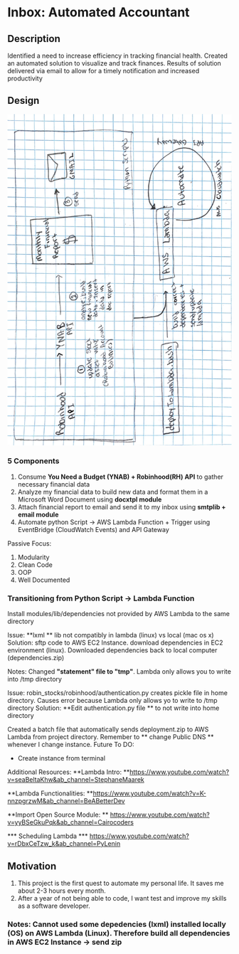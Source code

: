 # Inbox: Automated Accountant

## Description
Identified a need to increase efficiency in tracking financial health. Created an automated solution to visualize and track finances. Results of solution delivered via email to allow for a timely notification and increased productivity


## Design
![Alt text](img/process.JPG)


### 5 Components
1) Consume **You Need a Budget (YNAB) + Robinhood(RH) API** to gather necessary financial data
2) Analyze my financial data to build new data and format them in a Microsoft Word Document using **docxtpl module**
3) Attach financial report to email and send it to my inbox using **smtplib + email module**
4) Automate python Script -> AWS Lambda Function + Trigger using EventBridge (CloudWatch Events) and API Gateway



Passive Focus:
1) Modularity
2) Clean Code
3) OOP
5) Well Documented



### Transitioning from Python Script -> Lambda Function
Install modules/lib/dependencies not provided by AWS Lambda to the same directory 

Issue:  **lxml **  lib not compatibly in lambda (linux) vs local (mac os x)
Solution: sftp code to AWS EC2 Instance. download dependencies in EC2 environment (linux). Downloaded dependencies back to local computer (dependencies.zip)

Notes: Changed **"statement" file to "tmp"**. Lambda only allows you to write into /tmp directory

Issue: robin_stocks/robinhood/authentication.py creates pickle file in home directory. Causes error because Lambda only allows yo to write to /tmp directory
Solution: **Edit authentication.py file ** to not write into home directory


Created a batch file that automatically sends deployment.zip to AWS Lambda from project directory. Remember to ** change Public DNS ** whenever I change instance.
Future To DO:
- Create instance from terminal

Additional Resources: 
**Lambda Intro: **https://www.youtube.com/watch?v=seaBeltaKhw&ab_channel=StephaneMaarek

**Lambda Functionalities: **https://www.youtube.com/watch?v=K-nnzpgrzwM&ab_channel=BeABetterDev

**Import Open Source Module: ** https://www.youtube.com/watch?v=yyBSeGkuPqk&ab_channel=Cairocoders

*** Scheduling Lambda *** https://www.youtube.com/watch?v=rDbxCeTzw_k&ab_channel=PyLenin


## Motivation
1) This project is the first quest to automate my personal life. It saves me about 2-3 hours every month.
2) After a year of not being able to code, I want test and improve my skills as a software developer. 








### Notes: Cannot used some depedencies (lxml) installed locally (OS) on AWS Lambda (Linux). Therefore build all dependencies in AWS EC2 Instance -> send zip


